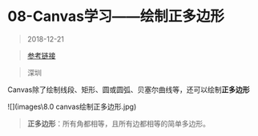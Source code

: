 #    08-Canvas学习——绘制正多边形

> 2018-12-21

> [参考链接](https://www.w3cplus.com/canvas/drawing-regular-polygons.html)

> 深圳

Canvas除了绘制线段、矩形、圆或圆弧、贝塞尔曲线等，还可以绘制**正多边形**

![](images\8.0 canvas绘制正多边形.jpg)

> **正多边形**：所有角都相等，且所有边都相等的简单多边形。

